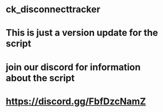 # ck_disconnecttracker

# This is just a version update for the script 

# join our discord for information about the script 

# https://discord.gg/FbfDzcNamZ
